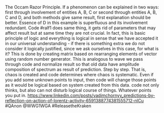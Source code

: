 The Occam Razor Principle. If a phenomenon can be explained in two ways: first through involvement of entities A, B, C or second through entities A, B, C and D, and both methods give same result, first explanation should be better. Essence of D in this example is superfluous and its involvement redundant. Code #ralf1 does same thing, it gets rid of parameters that may affect result but at same time they are not crucial. In fact, this is basic principle of logic and everything is logical in sense that we have accepted it in our universal understanding - if there is something extra we do not consider it logically justified, since we ask ourselves in this case, for what is it? This is done by creating matrix based on rearranging elements of vector using random number generator. This is analogous to wave we pass through code and normalize result so that old data have amplitude composition of spectrum as result of prediction. Step by step. That is, chaos is created and code determines where chaos is systematic. Even if you add some unknown points to input, then code will change those points as it would be logical based on system created from this data. code not only thinks, but also can not disturb logical course of things. Whatever points you put in. https://www.linkedin.com/posts/vadimchornyy_predictions-by-reflection-on-action-of-lorentz-activity-6591388774381555712-nlCu
#QAnon @WWG1WGA #ReleasetheKraken

